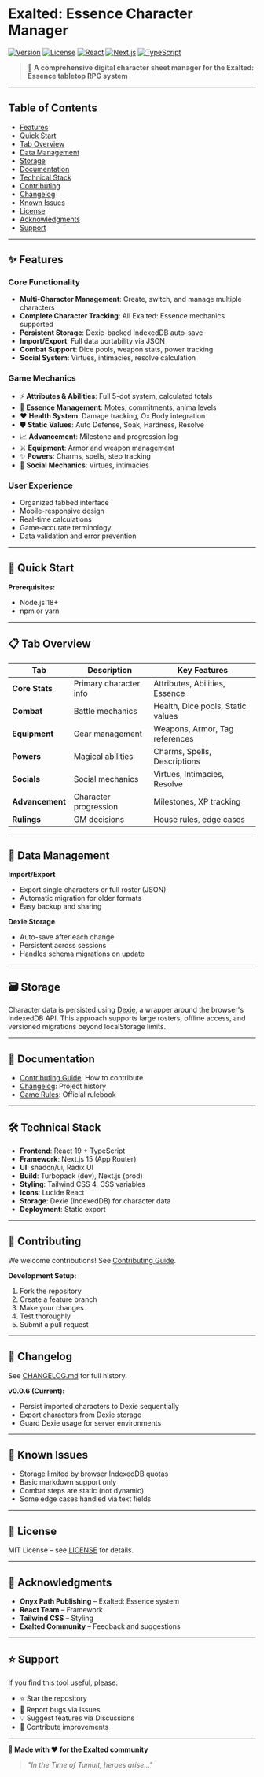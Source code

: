 # Exalted: Essence Character Manager

[![Version](https://img.shields.io/badge/version-0.0.6-orange.svg)](https://github.com/AlexanderExter/exalted-charsheet/releases)
[![License](https://img.shields.io/badge/license-MIT-blue.svg)](LICENSE)
[![React](https://img.shields.io/badge/React-19.1.0-blue.svg)](https://reactjs.org/)
[![Next.js](https://img.shields.io/badge/Next.js-15.4.3-black.svg)](https://nextjs.org/)
[![TypeScript](https://img.shields.io/badge/TypeScript-5.0+-blue.svg)](https://www.typescriptlang.org/)

> **🎲 A comprehensive digital character sheet manager for the Exalted: Essence tabletop RPG system**

---

## Table of Contents

- [Features](#features)
- [Quick Start](#quick-start)
- [Tab Overview](#tab-overview)
- [Data Management](#data-management)
- [Storage](#storage)
- [Documentation](#documentation)
- [Technical Stack](#technical-stack)
- [Contributing](#contributing)
- [Changelog](#changelog)
- [Known Issues](#known-issues)
- [License](#license)
- [Acknowledgments](#acknowledgments)
- [Support](#support)

---

## ✨ Features

### Core Functionality

- **Multi-Character Management**: Create, switch, and manage multiple characters
- **Complete Character Tracking**: All Exalted: Essence mechanics supported
- **Persistent Storage**: Dexie-backed IndexedDB auto-save
- **Import/Export**: Full data portability via JSON
- **Combat Support**: Dice pools, weapon stats, power tracking
- **Social System**: Virtues, intimacies, resolve calculation

### Game Mechanics

- ⚡ **Attributes & Abilities**: Full 5-dot system, calculated totals
- 🔮 **Essence Management**: Motes, commitments, anima levels
- ❤️ **Health System**: Damage tracking, Ox Body integration
- 🛡️ **Static Values**: Auto Defense, Soak, Hardness, Resolve
- 📈 **Advancement**: Milestone and progression log
- ⚔️ **Equipment**: Armor and weapon management
- ✨ **Powers**: Charms, spells, step tracking
- 👥 **Social Mechanics**: Virtues, intimacies

### User Experience

- Organized tabbed interface
- Mobile-responsive design
- Real-time calculations
- Game-accurate terminology
- Data validation and error prevention

---

## 🚀 Quick Start

**Prerequisites:**

- Node.js 18+
- npm or yarn

---

## 📋 Tab Overview

| Tab             | Description            | Key Features                      |
| --------------- | ---------------------- | --------------------------------- |
| **Core Stats**  | Primary character info | Attributes, Abilities, Essence    |
| **Combat**      | Battle mechanics       | Health, Dice pools, Static values |
| **Equipment**   | Gear management        | Weapons, Armor, Tag references    |
| **Powers**      | Magical abilities      | Charms, Spells, Descriptions      |
| **Socials**     | Social mechanics       | Virtues, Intimacies, Resolve      |
| **Advancement** | Character progression  | Milestones, XP tracking           |
| **Rulings**     | GM decisions           | House rules, edge cases           |

---

## 💾 Data Management

**Import/Export**

- Export single characters or full roster (JSON)
- Automatic migration for older formats
- Easy backup and sharing

**Dexie Storage**

- Auto-save after each change
- Persistent across sessions
- Handles schema migrations on update

---

## 🗃️ Storage

Character data is persisted using [Dexie](https://dexie.org/), a wrapper around
the browser's IndexedDB API. This approach supports large rosters, offline
access, and versioned migrations beyond localStorage limits.

---

## 📖 Documentation

- [Contributing Guide](CONTRIBUTING.md): How to contribute
- [Changelog](CHANGELOG.md): Project history
- [Game Rules](https://www.drivethrurpg.com/product/162759/Exalted-Essence): Official rulebook

---

## 🛠️ Technical Stack

- **Frontend**: React 19 + TypeScript
- **Framework**: Next.js 15 (App Router)
- **UI**: shadcn/ui, Radix UI
- **Build**: Turbopack (dev), Next.js (prod)
- **Styling**: Tailwind CSS 4, CSS variables
- **Icons**: Lucide React
- **Storage**: Dexie (IndexedDB) for character data
- **Deployment**: Static export

---

## 🤝 Contributing

We welcome contributions! See [Contributing Guide](CONTRIBUTING.md).

**Development Setup:**

1. Fork the repository
2. Create a feature branch
3. Make your changes
4. Test thoroughly
5. Submit a pull request

---

## 📝 Changelog

See [CHANGELOG.md](CHANGELOG.md) for full history.

**v0.0.6 (Current):**

- Persist imported characters to Dexie sequentially
- Export characters from Dexie storage
- Guard Dexie usage for server environments

---

## 🐛 Known Issues

- Storage limited by browser IndexedDB quotas
- Basic markdown support only
- Combat steps are static (not dynamic)
- Some edge cases handled via text fields

---

## 📄 License

MIT License – see [LICENSE](LICENSE) for details.

---

## 🙏 Acknowledgments

- **Onyx Path Publishing** – Exalted: Essence system
- **React Team** – Framework
- **Tailwind CSS** – Styling
- **Exalted Community** – Feedback and suggestions

---

## ⭐ Support

If you find this tool useful, please:

- ⭐ Star the repository
- 🐛 Report bugs via Issues
- 💡 Suggest features via Discussions
- 🤝 Contribute improvements

---

**🎲 Made with ❤️ for the Exalted community**

> _"In the Time of Tumult, heroes arise..."_
